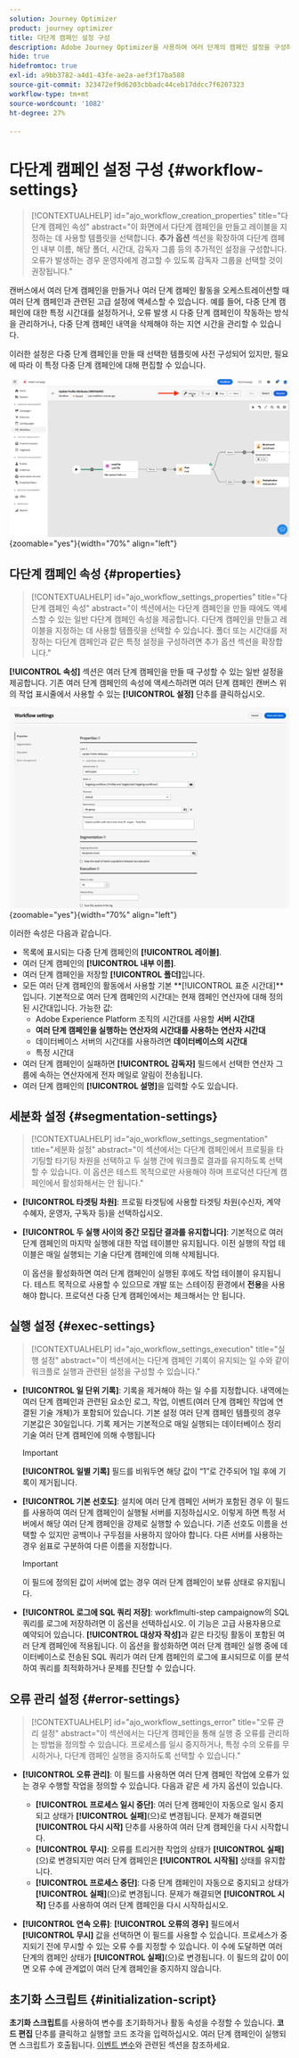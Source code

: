 ```yaml
---
solution: Journey Optimizer
product: journey optimizer
title: 다단계 캠페인 설정 구성
description: Adobe Journey Optimizer을 사용하여 여러 단계의 캠페인 설정을 구성하는 방법에 대해 알아봅니다.
hide: true
hidefromtoc: true
exl-id: a9bb3782-a4d1-43fe-ae2a-aef3f17ba588
source-git-commit: 323472ef9d6203cbbadc44ceb17ddcc7f6207323
workflow-type: tm+mt
source-wordcount: '1082'
ht-degree: 27%

---
```


# 다단계 캠페인 설정 구성 {#workflow-settings}

>[!CONTEXTUALHELP]
>id="ajo_workflow_creation_properties"
>title="다단계 캠페인 속성"
>abstract="이 화면에서 다단계 캠페인을 만들고 레이블을 지정하는 데 사용할 템플릿을 선택합니다. **추가 옵션** 섹션을 확장하여 다단계 캠페인 내부 이름, 해당 폴더, 시간대, 감독자 그룹 등의 추가적인 설정을 구성합니다. 오류가 발생하는 경우 운영자에게 경고할 수 있도록 감독자 그룹을 선택할 것이 권장됩니다."

캔버스에서 여러 단계 캠페인을 만들거나 여러 단계 캠페인 활동을 오케스트레이션할 때 여러 단계 캠페인과 관련된 고급 설정에 액세스할 수 있습니다. 예를 들어, 다중 단계 캠페인에 대한 특정 시간대를 설정하거나, 오류 발생 시 다중 단계 캠페인이 작동하는 방식을 관리하거나, 다중 단계 캠페인 내역을 삭제해야 하는 지연 시간을 관리할 수 있습니다.

이러한 설정은 다중 단계 캠페인을 만들 때 선택한 템플릿에 사전 구성되어 있지만, 필요에 따라 이 특정 다중 단계 캠페인에 대해 편집할 수 있습니다.

![](assets/workflow-settings-button.png){zoomable="yes"}{width="70%" align="left"}

## 다단계 캠페인 속성 {#properties}

>[!CONTEXTUALHELP]
>id="ajo_workflow_settings_properties"
>title="다단계 캠페인 속성"
>abstract="이 섹션에서는 다단계 캠페인을 만들 때에도 액세스할 수 있는 일반 다단계 캠페인 속성을 제공합니다. 다단계 캠페인을 만들고 레이블을 지정하는 데 사용할 템플릿을 선택할 수 있습니다. 폴더 또는 시간대를 저장하는 다단계 캠페인과 같은 특정 설정을 구성하려면 추가 옵션 섹션을 확장합니다."

**[!UICONTROL 속성]** 섹션은 여러 단계 캠페인을 만들 때 구성할 수 있는 일반 설정을 제공합니다. 기존 여러 단계 캠페인의 속성에 액세스하려면 여러 단계 캠페인 캔버스 위의 작업 표시줄에서 사용할 수 있는 **[!UICONTROL 설정]** 단추를 클릭하십시오.


![](assets/workflow-settings.png){zoomable="yes"}{width="70%" align="left"}


이러한 속성은 다음과 같습니다.

* 목록에 표시되는 다중 단계 캠페인의 **[!UICONTROL 레이블]**.
* 여러 단계 캠페인의 **[!UICONTROL 내부 이름]**.
* 여러 단계 캠페인을 저장할 **[!UICONTROL 폴더]**&#x200B;입니다.
* 모든 여러 단계 캠페인의 활동에서 사용할 기본 **[!UICONTROL 표준 시간대]**입니다. 기본적으로 여러 단계 캠페인의 시간대는 현재 캠페인 연산자에 대해 정의된 시간대입니다.
가능한 값:
   * Adobe Experience Platform 조직의 시간대를 사용할 **서버 시간대**
   * **여러 단계 캠페인을 실행하는 연산자의 시간대를 사용하는 연산자 시간대**
   * 데이터베이스 서버의 시간대를 사용하려면 **데이터베이스의 시간대**
   * 특정 시간대
* 여러 단계 캠페인이 실패하면 **[!UICONTROL 감독자]** 필드에서 선택한 연산자 그룹에 속하는 연산자에게 전자 메일로 알림이 전송됩니다.
* 여러 단계 캠페인의 **[!UICONTROL 설명]**&#x200B;을 입력할 수도 있습니다.

## 세분화 설정  {#segmentation-settings}

>[!CONTEXTUALHELP]
>id="ajo_workflow_settings_segmentation"
>title="세분화 설정"
>abstract="이 섹션에서는 다단계 캠페인에서 프로필을 타기팅할 타기팅 차원을 선택하고 두 실행 간에 워크플로 결과를 유지하도록 선택할 수 있습니다. 이 옵션은 테스트 목적으로만 사용해야 하며 프로덕션 다단계 캠페인에서 활성화해서는 안 됩니다."

* **[!UICONTROL 타겟팅 차원]**: 프로필 타겟팅에 사용할 타겟팅 차원(수신자, 계약 수혜자, 운영자, 구독자 등)을 선택하십시오.

* **[!UICONTROL 두 실행 사이의 중간 모집단 결과를 유지합니다]**: 기본적으로 여러 단계 캠페인의 마지막 실행에 대한 작업 테이블만 유지됩니다. 이전 실행의 작업 테이블은 매일 실행되는 기술 다단계 캠페인에 의해 삭제됩니다.

  이 옵션을 활성화하면 여러 단계 캠페인이 실행된 후에도 작업 테이블이 유지됩니다. 테스트 목적으로 사용할 수 있으므로 개발 또는 스테이징 환경에서 **전용**&#x200B;을 사용해야 합니다. 프로덕션 다중 단계 캠페인에서는 체크해서는 안 됩니다.

## 실행 설정  {#exec-settings}

>[!CONTEXTUALHELP]
>id="ajo_workflow_settings_execution"
>title="실행 설정"
>abstract="이 섹션에서는 다단계 캠페인 기록이 유지되는 일 수와 같이 워크플로 실행과 관련된 설정을 구성할 수 있습니다."

* **[!UICONTROL 일 단위 기록]**: 기록을 제거해야 하는 일 수를 지정합니다. 내역에는 여러 단계 캠페인과 관련된 요소인 로그, 작업, 이벤트(여러 단계 캠페인 작업에 연결된 기술 개체)가 포함되어 있습니다. 기본 설정 여러 단계 캠페인 템플릿의 경우 기본값은 30일입니다. 기록 제거는 기본적으로 매일 실행되는 데이터베이스 정리 기술 여러 단계 캠페인에 의해 수행됩니다

  >[!IMPORTANT]
  >
  >**[!UICONTROL 일별 기록]** 필드를 비워두면 해당 값이 “1”로 간주되어 1일 후에 기록이 제거됩니다.

* **[!UICONTROL 기본 선호도]**: 설치에 여러 단계 캠페인 서버가 포함된 경우 이 필드를 사용하여 여러 단계 캠페인이 실행될 서버를 지정하십시오. 이렇게 하면 특정 서버에서 해당 여러 단계 캠페인을 강제로 실행할 수 있습니다. 기존 선호도 이름을 선택할 수 있지만 공백이나 구두점을 사용하지 않아야 합니다. 다른 서버를 사용하는 경우 쉼표로 구분하여 다른 이름을 지정합니다.

  >[!IMPORTANT]
  >
  >이 필드에 정의된 값이 서버에 없는 경우 여러 단계 캠페인이 보류 상태로 유지됩니다.


* **[!UICONTROL 로그에 SQL 쿼리 저장]**: workflmulti-step campaignow의 SQL 쿼리를 로그에 저장하려면 이 옵션을 선택하십시오. 이 기능은 고급 사용자용으로 예약되어 있습니다. **[!UICONTROL 대상자 작성]**&#x200B;과 같은 타깃팅 활동이 포함된 여러 단계 캠페인에 적용됩니다. 이 옵션을 활성화하면 여러 단계 캠페인 실행 중에 데이터베이스로 전송된 SQL 쿼리가 여러 단계 캠페인의 로그에 표시되므로 이를 분석하여 쿼리를 최적화하거나 문제를 진단할 수 있습니다.

## 오류 관리 설정  {#error-settings}

>[!CONTEXTUALHELP]
>id="ajo_workflow_settings_error"
>title="오류 관리 설정"
>abstract="이 섹션에서는 다단계 캠페인을 통해 실행 중 오류를 관리하는 방법을 정의할 수 있습니다. 프로세스를 일시 중지하거나, 특정 수의 오류를 무시하거나, 다단계 캠페인 실행을 중지하도록 선택할 수 있습니다."

* **[!UICONTROL 오류 관리]**: 이 필드를 사용하면 여러 단계 캠페인 작업에 오류가 있는 경우 수행할 작업을 정의할 수 있습니다. 다음과 같은 세 가지 옵션이 있습니다.

   * **[!UICONTROL 프로세스 일시 중단]**: 여러 단계 캠페인이 자동으로 일시 중지되고 상태가 **[!UICONTROL 실패]**(으)로 변경됩니다. 문제가 해결되면 **[!UICONTROL 다시 시작]** 단추를 사용하여 여러 단계 캠페인을 다시 시작합니다.
   * **[!UICONTROL 무시]**: 오류를 트리거한 작업의 상태가 **[!UICONTROL 실패]**(으)로 변경되지만 여러 단계 캠페인은 **[!UICONTROL 시작됨]** 상태를 유지합니다. <!-- TO ADD ONCE SCHEUDLER IS AVAILABLE This configuration is relevant for recurring tasks: if the branch includes a scheduler, it will start normally next time the workflow is executed.-->
   * **[!UICONTROL 프로세스 중단]**: 다중 단계 캠페인이 자동으로 중지되고 상태가 **[!UICONTROL 실패]**(으)로 변경됩니다. 문제가 해결되면 **[!UICONTROL 시작]** 단추를 사용하여 여러 단계 캠페인을 다시 시작하십시오.

* **[!UICONTROL 연속 오류]**: **[!UICONTROL 오류의 경우]** 필드에서 **[!UICONTROL 무시]** 값을 선택하면 이 필드를 사용할 수 있습니다. 프로세스가 중지되기 전에 무시할 수 있는 오류 수를 지정할 수 있습니다. 이 수에 도달하면 여러 단계의 캠페인 상태가 **[!UICONTROL 실패]**(으)로 변경됩니다. 이 필드의 값이 0이면 오류 수에 관계없이 여러 단계 캠페인을 중지하지 않습니다.

## 초기화 스크립트 {#initialization-script}

**초기화 스크립트**&#x200B;를 사용하여 변수를 초기화하거나 활동 속성을 수정할 수 있습니다. **코드 편집** 단추를 클릭하고 실행할 코드 조각을 입력하십시오. 여러 단계 캠페인이 실행되면 스크립트가 호출됩니다. [이벤트 변수](event-variables.md)와 관련된 섹션을 참조하세요.
